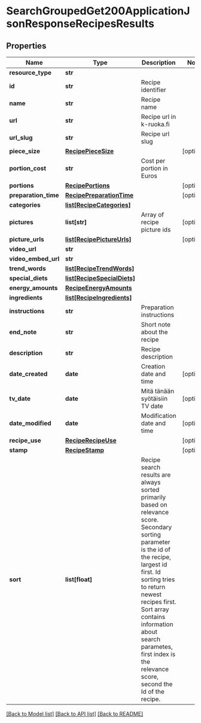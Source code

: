 # SearchGroupedGet200ApplicationJsonResponseRecipesResults

## Properties
Name | Type | Description | Notes
------------ | ------------- | ------------- | -------------
**resource_type** | **str** |  | 
**id** | **str** | Recipe identifier | 
**name** | **str** | Recipe name | 
**url** | **str** | Recipe url in k-ruoka.fi | 
**url_slug** | **str** | Recipe url slug | 
**piece_size** | [**RecipePieceSize**](RecipePieceSize.md) |  | [optional] 
**portion_cost** | **str** | Cost per portion in Euros | 
**portions** | [**RecipePortions**](RecipePortions.md) |  | [optional] 
**preparation_time** | [**RecipePreparationTime**](RecipePreparationTime.md) |  | [optional] 
**categories** | [**list[RecipeCategories]**](RecipeCategories.md) |  | 
**pictures** | **list[str]** | Array of recipe picture ids | [optional] 
**picture_urls** | [**list[RecipePictureUrls]**](RecipePictureUrls.md) |  | [optional] 
**video_url** | **str** |  | 
**video_embed_url** | **str** |  | 
**trend_words** | [**list[RecipeTrendWords]**](RecipeTrendWords.md) |  | 
**special_diets** | [**list[RecipeSpecialDiets]**](RecipeSpecialDiets.md) |  | 
**energy_amounts** | [**RecipeEnergyAmounts**](RecipeEnergyAmounts.md) |  | 
**ingredients** | [**list[RecipeIngredients]**](RecipeIngredients.md) |  | 
**instructions** | **str** | Preparation instructions | 
**end_note** | **str** | Short note about the recipe | 
**description** | **str** | Recipe description | 
**date_created** | **date** | Creation date and time | [optional] 
**tv_date** | **date** | Mitä tänään syötäisiin TV date | [optional] 
**date_modified** | **date** | Modification date and time | [optional] 
**recipe_use** | [**RecipeRecipeUse**](RecipeRecipeUse.md) |  | [optional] 
**stamp** | [**RecipeStamp**](RecipeStamp.md) |  | [optional] 
**sort** | **list[float]** | Recipe search results are always sorted primarily based on relevance score. Secondary sorting parameter is the id of the recipe, largest id first. Id sorting tries to return newest recipes first. Sort array contains information about search parametes, first index is the relevance score, second the Id of the recipe.  | 

[[Back to Model list]](../README.md#documentation-for-models) [[Back to API list]](../README.md#documentation-for-api-endpoints) [[Back to README]](../README.md)


